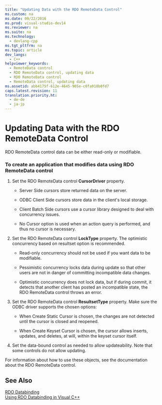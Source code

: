 ```yaml
---
title: "Updating Data with the RDO RemoteData Control"
ms.custom: na
ms.date: 09/22/2016
ms.prod: visual-studio-dev14
ms.reviewer: na
ms.suite: na
ms.technology: 
  - devlang-cpp
ms.tgt_pltfrm: na
ms.topic: article
dev_langs: 
  - C++
helpviewer_keywords: 
  - RemoteData control
  - RDO RemoteData control, updating data
  - RDO RemoteData control
  - RemoteData control, updating data
ms.assetid: abb4175f-612e-4645-905e-c0fa918b0fd7
caps.latest.revision: 11
translation.priority.ht: 
  - de-de
  - ja-jp
---
```

# Updating Data with the RDO RemoteData Control
RDO RemoteData control data can be either read-only or modifiable.  
  
### To create an application that modifies data using RDO RemoteData control  
  
1.  Set the RDO RemoteData control **CursorDriver** property.  
  
    -   Server Side cursors store returned data on the server.  
  
    -   ODBC Client Side cursors store data in the client's local storage.  
  
    -   Client Batch Side cursors use a cursor library designed to deal with concurrency issues.  
  
    -   No Cursor option is used when an action query is performed, and thus no cursor is necessary.  
  
2.  Set the RDO RemoteData control **LockType** property. The optimistic concurrency based on resultset option is recommended.  
  
    -   Read-only concurrency should not be used if you want data to be modifiable.  
  
    -   Pessimistic concurrency locks data during update so that other users are not in danger of committing incompatible data changes.  
  
    -   Optimistic concurrency does not lock data, but if during commit, it detects that another client has posted an incompatible state, the RDO RemoteData control throws an error.  
  
3.  Set the RDO RemoteData control **ResultsetType** property. Make sure the ODBC driver supports the chosen options:  
  
    -   When Create Static Cursor is chosen, the changes are not detected until the cursor is closed and reopened.  
  
    -   When Create Keyset Cursor is chosen, the cursor allows inserts, updates, and deletes, at will, within the keyset cursor itself.  
  
4.  Set the data-bound control as needed to allow updateability. Note that some controls do not allow updating.  
  
 For information about how to use these objects, see the documentation about the RDO RemoteData control.  
  
## See Also  
 [RDO Databinding](../vs140/rdo-databinding.md)   
 [Using RDO Databinding in Visual C++](../vs140/using-rdo-databinding-in-visual-c--.md)